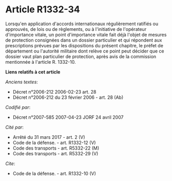 # Article R1332-34

Lorsqu'en application d'accords internationaux régulièrement ratifiés ou approuvés, de lois ou de règlements, ou à
l'initiative de l'opérateur d'importance vitale, un point d'importance vitale fait déjà l'objet de mesures de protection
consignées dans un dossier particulier et qui répondent aux prescriptions prévues par les dispositions du présent chapitre,
le préfet de département ou l'autorité militaire dont relève ce point peut décider que ce dossier vaut plan particulier de
protection, après avis de la commission mentionnée à l'article R. 1332-10.

**Liens relatifs à cet article**

_Anciens textes_:

  - Décret n°2006-212 2006-02-23 art. 28
  - Décret n°2006-212 du 23 février 2006 - art. 28 (Ab)

_Codifié par_:

  - Décret n°2007-585 2007-04-23 JORF 24 avril 2007

_Cité par_:

  - Arrêté du 31 mars 2017 - art. 2 (V)
  - Code de la défense. - art. R1332-12 (V)
  - Code des transports - art. R5332-22 (M)
  - Code des transports - art. R5332-29 (V)

_Cite_:

  - Code de la défense. - art. R1332-10 (V)
